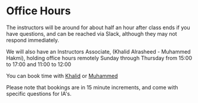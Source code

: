 # Office Hours

The instructors will be around for about half an hour after class ends if you have questions, and can be reached via Slack, although they may not respond immediately.

We will also have an Instructors Associate, (Khalid Alrasheed - Muhammed Hakmi), holding office hours remotely Sunday through Thursday from 15:00 to 17:00 and 11:00 to 12:00

You can book time with [Khalid](https://khalidalrasheed.youcanbook.me) or [Muhammed](https://engmuhammadhakami.youcanbook.me/)

Please note that bookings are in 15 minute increments, and come with specific questions for IA's.
